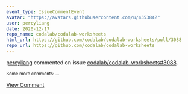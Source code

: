 ```yaml
---
event_type: IssueCommentEvent
avatar: "https://avatars.githubusercontent.com/u/435384?"
user: percyliang
date: 2020-12-17
repo_name: codalab/codalab-worksheets
html_url: https://github.com/codalab/codalab-worksheets/pull/3088
repo_url: https://github.com/codalab/codalab-worksheets
---
```


<a href='https://github.com/percyliang' target='_blank'>percyliang</a> commented on issue <a href='https://github.com/codalab/codalab-worksheets/pull/3088' target='_blank'>codalab/codalab-worksheets#3088</a>.

<small>Some more comments:...</small>

<a href='https://github.com/codalab/codalab-worksheets/pull/3088' target='_blank'>View Comment</a>